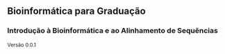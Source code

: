 ## Bioinformática para Graduação
### Introdução à Bioinformática e ao Alinhamento de Sequẽncias

<small>Versão 0.0.1</small>
